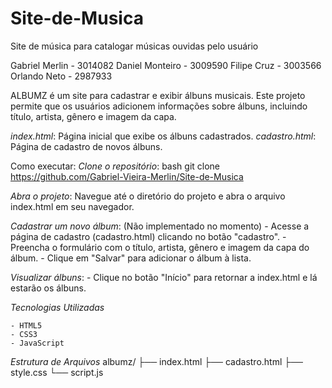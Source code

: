 # Site-de-Musica
Site de música para catalogar músicas ouvidas pelo usuário

Gabriel Merlin - 3014082
Daniel Monteiro - 3009590
Filipe Cruz - 3003566
Orlando Neto - 2987933

ALBUMZ é um site para cadastrar e exibir álbuns musicais. Este projeto permite que os usuários adicionem informações sobre álbuns, incluindo título, artista, gênero e imagem da capa.

*index.html*: Página inicial que exibe os álbuns cadastrados.
*cadastro.html*: Página de cadastro de novos álbuns.

Como executar:
*Clone o repositório*:
    bash
    git clone https://github.com/Gabriel-Vieira-Merlin/Site-de-Musica

*Abra o projeto*:
    Navegue até o diretório do projeto e abra o arquivo index.html em seu navegador.

*Cadastrar um novo álbum*: (Não implementado no momento)
    - Acesse a página de cadastro (cadastro.html) clicando no botão "cadastro".
    - Preencha o formulário com o título, artista, gênero e imagem da capa do álbum.
    - Clique em "Salvar" para adicionar o álbum à lista.
    
*Visualizar álbuns*:
    - Clique no botão "Início" para retornar a index.html e lá estarão os álbuns.

*Tecnologias Utilizadas*

    - HTML5
    - CSS3
    - JavaScript

*Estrutura de Arquivos*
albumz/
├── index.html
├── cadastro.html
├── style.css
└── script.js
